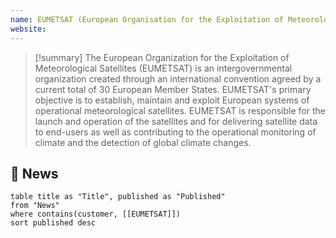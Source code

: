 ```yaml
---
name: EUMETSAT (European Organisation for the Exploitation of Meteorological Satellites)
website:
---
```


>[!summary]
>The European Organization for the Exploitation of Meteorological Satellites (EUMETSAT) is an intergovernmental organization created through an international convention agreed by a current total of 30 European Member States. EUMETSAT's primary objective is to establish, maintain and exploit European systems of operational meteorological satellites. EUMETSAT is responsible for the launch and operation of the satellites and for delivering satellite data to end-users as well as contributing to the operational monitoring of climate and the detection of global climate changes.

## 📰 News
```dataview
table title as "Title", published as "Published"
from "News"
where contains(customer, [[EUMETSAT]])
sort published desc
```
